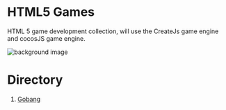 # HTML5 Games

HTML 5 game development collection, will use the CreateJs game engine and cocosJS game engine.

![background image](https://github.com/SilenceHVK/Articles/raw/master/assets/images/bgImages/bg4.png)

# Directory
1. [Gobang](https://htmlpreview.github.io/?https://github.com/SilenceHVK/html5-games/blob/master/gobang/index.html) 
